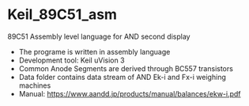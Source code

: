 # Keil_89C51_asm
89C51 Assembly level language for AND second display
*	The programe is written in assembly language
*	Development tool: Keil uVision 3
*	Common Anode Segments are derived through BC557 transistors
*	Data folder contains data stream of AND Ek-i and Fx-i weighing machines
*	Manual: https://www.aandd.jp/products/manual/balances/ekw-i.pdf

